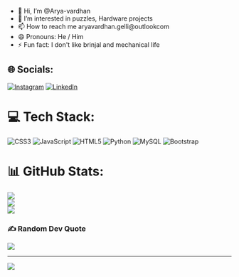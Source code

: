 - 👋 Hi, I’m @Arya-vardhan
- 👀 I’m interested in puzzles, Hardware projects
- 📫 How to reach me aryavardhan.gelli@outlookcom
- 😄 Pronouns: He / Him
- ⚡ Fun fact: I don't like brinjal and mechanical life


## 🌐 Socials:
[![Instagram](https://img.shields.io/badge/Instagram-%23E4405F.svg?logo=Instagram&logoColor=white)](https://instagram.com/Arya_vardhan_gelli) [![LinkedIn](https://img.shields.io/badge/LinkedIn-%230077B5.svg?logo=linkedin&logoColor=white)](https://linkedin.com/in/gelli-arya-vardhan) 

# 💻 Tech Stack:
![CSS3](https://img.shields.io/badge/css3-%231572B6.svg?style=for-the-badge&logo=css3&logoColor=white) ![JavaScript](https://img.shields.io/badge/javascript-%23323330.svg?style=for-the-badge&logo=javascript&logoColor=%23F7DF1E) ![HTML5](https://img.shields.io/badge/html5-%23E34F26.svg?style=for-the-badge&logo=html5&logoColor=white) ![Python](https://img.shields.io/badge/python-3670A0?style=for-the-badge&logo=python&logoColor=ffdd54) ![MySQL](https://img.shields.io/badge/mysql-4479A1.svg?style=for-the-badge&logo=mysql&logoColor=white) ![Bootstrap](https://img.shields.io/badge/bootstrap-%238511FA.svg?style=for-the-badge&logo=bootstrap&logoColor=white)
# 📊 GitHub Stats:
![](https://github-readme-stats.vercel.app/api?username=Arya-vardhan&theme=transparent&hide_border=false&include_all_commits=true&count_private=true)<br/>
![](https://github-readme-streak-stats.herokuapp.com/?user=Arya-vardhan&theme=transparent&hide_border=false)<br/>
![](https://github-readme-stats.vercel.app/api/top-langs/?username=Arya-vardhan&theme=transparent&hide_border=false&include_all_commits=true&count_private=true&layout=compact)

### ✍️ Random Dev Quote
![](https://quotes-github-readme.vercel.app/api?type=horizontal&theme=merko)

---
[![](https://visitcount.itsvg.in/api?id=Arya-vardhan&icon=0&color=0)](https://visitcount.itsvg.in)

<!-- Proudly created with GPRM ( https://gprm.itsvg.in ) -->

<!---
Arya-vardhan/Arya-vardhan is a ✨ special ✨ repository because its `README.md` (this file) appears on your GitHub profile.
You can click the Preview link to take a look at your changes.
--->
